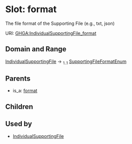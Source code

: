 
# Slot: format


The file format of the Supporting File (e.g., txt, json)

URI: [GHGA:IndividualSupportingFile_format](https://w3id.org/GHGA/IndividualSupportingFile_format)


## Domain and Range

[IndividualSupportingFile](IndividualSupportingFile.md) &#8594;  <sub>1..1</sub> [SupportingFileFormatEnum](SupportingFileFormatEnum.md)

## Parents

 *  is_a: [format](format.md)

## Children


## Used by

 * [IndividualSupportingFile](IndividualSupportingFile.md)
